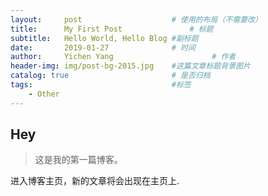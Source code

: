 ```yaml
---
layout:     post                    # 使用的布局（不需要改）
title:      My First Post               # 标题 
subtitle:   Hello World, Hello Blog #副标题
date:       2019-01-27              # 时间
author:     Yichen Yang                      # 作者
header-img: img/post-bg-2015.jpg    #这篇文章标题背景图片
catalog: true                       # 是否归档
tags:                               #标签
    - Other
---
```


## Hey
>这是我的第一篇博客。

进入博客主页，新的文章将会出现在主页上.